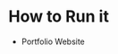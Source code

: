 <h1>How to Run it</h1>

<ul>
  <li>Portfolio Website</li>
</ul>

<a href = "https://owais-bootstrap.netlify.app/">
